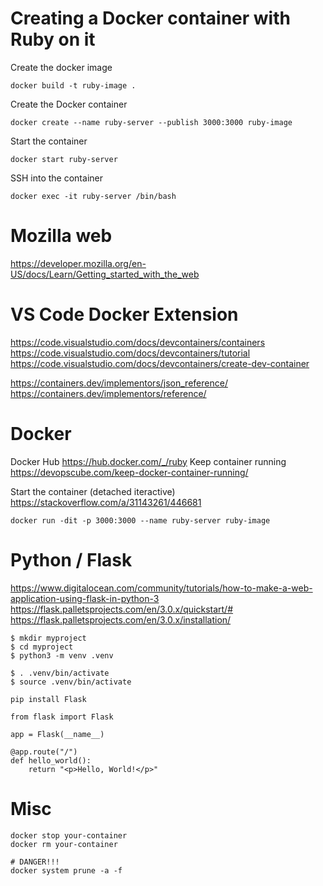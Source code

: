 # Creating a Docker container with Ruby on it

Create the docker image
```
docker build -t ruby-image .
```

Create the Docker container
```
docker create --name ruby-server --publish 3000:3000 ruby-image
```

Start the container
```
docker start ruby-server
```

SSH into the container
```
docker exec -it ruby-server /bin/bash
```

# Mozilla web
https://developer.mozilla.org/en-US/docs/Learn/Getting_started_with_the_web

# VS Code Docker Extension
https://code.visualstudio.com/docs/devcontainers/containers
https://code.visualstudio.com/docs/devcontainers/tutorial
https://code.visualstudio.com/docs/devcontainers/create-dev-container

https://containers.dev/implementors/json_reference/
https://containers.dev/implementors/reference/


# Docker
Docker Hub https://hub.docker.com/_/ruby
Keep container running https://devopscube.com/keep-docker-container-running/

Start the container (detached iteractive)
https://stackoverflow.com/a/31143261/446681
```
docker run -dit -p 3000:3000 --name ruby-server ruby-image
```

# Python / Flask
https://www.digitalocean.com/community/tutorials/how-to-make-a-web-application-using-flask-in-python-3
https://flask.palletsprojects.com/en/3.0.x/quickstart/#
https://flask.palletsprojects.com/en/3.0.x/installation/

```
$ mkdir myproject
$ cd myproject
$ python3 -m venv .venv

$ . .venv/bin/activate
$ source .venv/bin/activate

pip install Flask
```

```
from flask import Flask

app = Flask(__name__)

@app.route("/")
def hello_world():
    return "<p>Hello, World!</p>"

```

# Misc
```
docker stop your-container
docker rm your-container

# DANGER!!!
docker system prune -a -f
```

